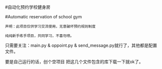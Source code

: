 #自动化预约学校健身房

#Automatic reservation of school gym

`声明：此项目仅供学习交流使用，无意破坏预约规则制度`

`纯纯新手练手项目，共同学习，不喜勿喷。`

只需要关注：main.py & oppoint.py & send_message.py就行了，其他都是配置文件。

要是自己运行的话，创个空项目 把这几个文件包含的库下载一下就ok了。
